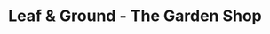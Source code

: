 ---
title: "Leaf & Ground - The Garden Shop"
url: /dursley/leaf-and-ground-the-garden-shop/
shop: garden centre
---